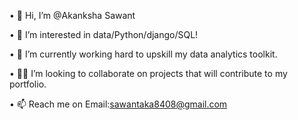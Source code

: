 •	👋 Hi, I’m @Akanksha Sawant 

•	👀 I’m interested in data/Python/django/SQL!

•	🌱 I’m currently working hard to upskill my data analytics toolkit. 

•	🙏🏾 I’m looking to collaborate on projects that will contribute to my portfolio.

•	📫 Reach me on Email:sawantaka8408@gmail.com



